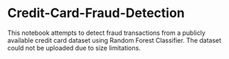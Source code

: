 # Credit-Card-Fraud-Detection
This notebook attempts to detect fraud transactions from a publicly available credit card dataset using Random Forest Classifier. The dataset could not be uploaded due to size limitations.
